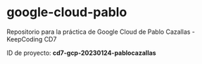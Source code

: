 # google-cloud-pablo
Repositorio para la práctica de Google Cloud de Pablo Cazallas - KeepCoding CD7

ID de proyecto: 
  **cd7-gcp-20230124-pablocazallas**
